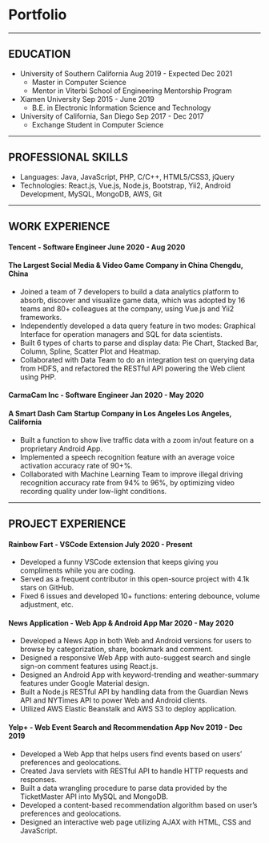 # Portfolio
---
## EDUCATION 
- University of Southern California          Aug 2019 - Expected Dec 2021
  *	Master in Computer Science
  * Mentor in Viterbi School of Engineering Mentorship Program
- Xiamen University                          Sep 2015 - June 2019
  * B.E. in Electronic Information Science and Technology
- University of California, San Diego        Sep 2017 - Dec 2017
  * Exchange Student in Computer Science
  
---

## PROFESSIONAL SKILLS
- Languages: Java, JavaScript, PHP, C/C++, HTML5/CSS3, jQuery
- Technologies: React.js, Vue.js, Node.js, Bootstrap, Yii2, Android Development, MySQL, MongoDB, AWS, Git

---

## WORK EXPERIENCE
#### Tencent - Software Engineer                                                        June 2020 - Aug 2020
#### The Largest Social Media & Video Game Company in China                                        Chengdu, China
- Joined a team of 7 developers to build a data analytics platform to absorb, discover and visualize game data, which was adopted by 16 teams and 80+ colleagues at the company, using Vue.js and Yii2 frameworks.
- Independently developed a data query feature in two modes: Graphical Interface for operation managers and SQL for data scientists.
- Built 6 types of charts to parse and display data: Pie Chart, Stacked Bar, Column, Spline, Scatter Plot and Heatmap.
- Collaborated with Data Team to do an integration test on querying data from HDFS, and refactored the RESTful API powering the Web client using PHP.

#### CarmaCam Inc - Software Engineer                                                  Jan 2020 - May 2020
#### A Smart Dash Cam Startup Company in Los Angeles                                         Los Angeles, California
- Built a function to show live traffic data with a zoom in/out feature on a proprietary Android App.
- Implemented a speech recognition feature with an average voice activation accuracy rate of 90+%.
- Collaborated with Machine Learning Team to improve illegal driving recognition accuracy rate from 94% to 96%, by optimizing video recording quality under low-light conditions.


---
## PROJECT EXPERIENCE
#### Rainbow Fart - VSCode Extension                                                     July 2020 - Present
- Developed a funny VSCode extension that keeps giving you compliments while you are coding.
- Served as a frequent contributor in this open-source project with 4.1k stars on GitHub.
- Fixed 6 issues and developed 10+ functions: entering debounce, volume adjustment, etc.

#### News Application - Web App & Android App                                          Mar 2020 - May 2020                         
- Developed a News App in both Web and Android versions for users to browse by categorization, share, bookmark and comment.
- Designed a responsive Web App with auto-suggest search and single sign-on comment features using React.js.
- Designed an Android App with keyword-trending and weather-summary features under Google Material design.
- Built a Node.js RESTful API by handling data from the Guardian News API and NYTimes API to power Web and Android clients.
- Utilized AWS Elastic Beanstalk and AWS S3 to deploy application.

#### Yelp+ - Web Event Search and Recommendation App                                   Nov 2019 - Dec 2019                    
- Developed a Web App that helps users find events based on users’ preferences and geolocations.
- Created Java servlets with RESTful API to handle HTTP requests and responses.
- Built a data wrangling procedure to parse data provided by the TicketMaster API into MySQL and MongoDB.
- Developed a content-based recommendation algorithm based on user’s preferences and geolocations.
- Designed an interactive web page utilizing AJAX with HTML, CSS and JavaScript.

